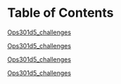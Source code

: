 # Table of Contents

[Ops301d5_challenges](challenge02.sh)

[Ops301d5_challenges](challenge03.sh)

[Ops301d5_challenges](challenge04.sh)

[Ops301d5_challenges](challenge5.sh)
